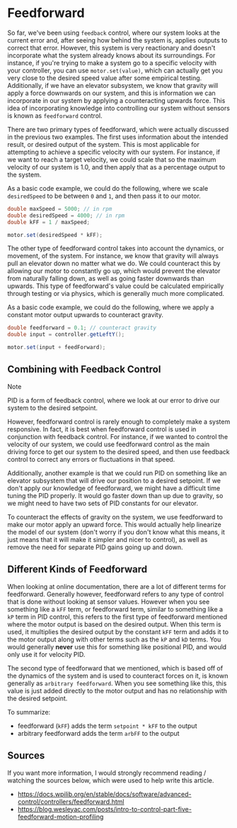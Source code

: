# Feedforward

So far, we've been using `feedback` control, where our system looks at the current error and, after seeing how behind the system is, applies outputs to correct that error. However, this system is very reactionary and doesn't incorporate what the system already knows about its surroundings. For instance, if you're trying to make a system go to a specific velocity with your controller, you can use `motor.set(value)`, which can actually get you very close to the desired speed value after some empirical testing. Additionally, if we have an elevator subsystem, we know that gravity will apply a force downwards on our system, and this is information we can incorporate in our system by applying a counteracting upwards force. This idea of incorporating knowledge into controlling our system without sensors is known as `feedforward` control.

There are two primary types of feedforward, which were actually discussed in the previous two examples. The first uses information about the intended result, or desired output of the system. This is most applicable for attempting to achieve a specific velocity with our system. For instance, if we want to reach a target velocity, we could scale that so the maximum velocity of our system is 1.0, and then apply that as a percentage output to the system.

As a basic code example, we could do the following, where we scale `desiredSpeed` to be between `0` and `1`, and then pass it to our motor.

```java
double maxSpeed = 5000; // in rpm
double desiredSpeed = 4000; // in rpm
double kFF = 1 / maxSpeed;

motor.set(desiredSpeed * kFF);
```

The other type of feedforward control takes into account the dynamics, or movement, of the system. For instance, we know that gravity will always pull an elevator down no matter what we do. We could counteract this by allowing our motor to constantly go up, which would prevent the elevator from naturally falling down, as well as going faster downwards than upwards. This type of feedforward's value could be calculated empirically through testing or via physics, which is generally much more complicated.

As a basic code example, we could do the following, where we apply a constant motor output upwards to counteract gravity.

```java
double feedforward = 0.1; // counteract gravity
double input = controller.getLeftY();

motor.set(input + feedForward);
```

## Combining with Feedback Control

> [!NOTE]
> PID is a form of feedback control, where we look at our error to drive our system to the desired setpoint.

However, feedforward control is rarely enough to completely make a system responsive. In fact, it is best when feedforward control is used in conjunction with feedback control. For instance, if we wanted to control the velocity of our system, we could use feedforward control as the main driving force to get our system to the desired speed, and then use feedback control to correct any errors or fluctuations in that speed.

Additionally, another example is that we could run PID on something like an elevator subsystem that will drive our position to a desired setpoint. If we don't apply our knowledge of feedforward, we might have a difficult time tuning the PID properly. It would go faster down than up due to gravity, so we might need to have two sets of PID constants for our elevator.

To counteract the effects of gravity on the system, we use feedforward to make our motor apply an upward force. This would actually help linearize the model of our system (don't worry if you don't know what this means, it just means that it will make it simpler and nicer to control), as well as remove the need for separate PID gains going up and down.

## Different Kinds of Feedforward

When looking at online documentation, there are a lot of different terms for feedforward. Generally however, feedforward refers to any type of control that is done without looking at sensor values. However when you see something like a `kFF` term, or feedforward term, similar to something like a `kP` term in PID control, this refers to the first type of feedforward mentioned where the motor output is based on the desired output. When this term is used, it multiplies the desired output by the constant `kFF` term and adds it to the motor output along with other terms such as the `kP` and `kD` terms. You would generally **never** use this for something like positional PID, and would only use it for velocity PID.

The second type of feedforward that we mentioned, which is based off of the dynamics of the system and is used to counteract forces on it, is known generally as `arbitrary feedforward`. When you see something like this, this value is just added directly to the motor output and has no relationship with the desired setpoint.

To summarize:

* feedforward (`kFF`) adds the term `setpoint * kFF` to the output
* arbitrary feedforward adds the term `arbFF` to the output

## Sources

If you want more information, I would strongly recommend reading / watching the sources below, which were used to help write this article.

* https://docs.wpilib.org/en/stable/docs/software/advanced-control/controllers/feedforward.html
* https://blog.wesleyac.com/posts/intro-to-control-part-five-feedforward-motion-profiling
